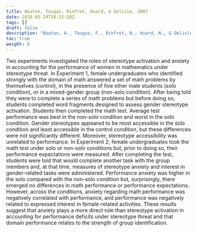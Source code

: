```yaml
---
title: Beaton, Tougas, Rinfret, Huard, & Delisle, 2007
date: 2018-05-24T18:12:10Z
tags: []
draft: false
description: "Beaton, A., Tougas, F., Rinfret, N., Huard, N., & Delisle, M. N. (2007). Strength in numbers? Women and mathematics. *European Journal of Psychology of Education, 22,* 291-306."
toc: true
weight: 0
---
```


Two experiments investigated the roles of stereotype activation and anxiety in accounting for the performance of women in mathematics under stereotype threat. In Experiment 1, female undergraduates who identified strongly with the domain of math answered a set of math problems by themselves (control), in the presence of five other male students (solo condition), or in a mixed-gender group (non-solo condition). After being told they were to complete a series of math problems but before doing so, students completed word fragments designed to assess gender stereotype activation. Students then completed the math test. Average test performance was best in the non-solo condition and worst in the solo condition. Gender stereotypes appeared to be most accessible in the solo condition and least accessible in the control condition, but these differences were not significantly different. Moreover, stereotype accessibility was unrelated to performance. In Experiment 2, female undergraduates took the math test under solo or non-solo conditions but, prior to doing so, their performance expectations were measured. After completing the test, students were told that would complete another task with the group members and, at that time, measures of stereotype anxiety and interest in gender-related tasks were administered. Performance anxiety was higher in the solo compared with the non-solo condition but, surprisingly, there emerged no differences in math performance or performance expectations. However, across the conditions, anxiety regarding math performance was negatively correlated with performance, and performance was negatively related to expressed interest in female-related activities. These results suggest that anxiety plays a more direct role than stereotype activation in accounting for performance deficits under stereotype threat and that domain performance relates to the strength of group identification.
